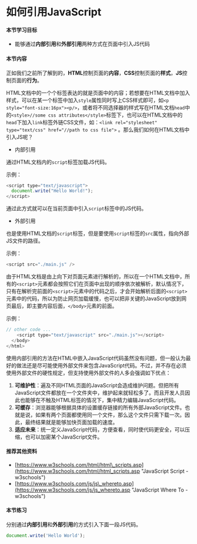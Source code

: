 # 如何引用JavaScript

#### 本节学习目标

* 能够通过**内部引用**和**外部引用**两种方式在页面中引入JS代码

#### 本节内容

正如我们之前所了解到的，**HTML**控制页面的**内容**，**CSS**控制页面的**样式**，**JS**控制页面的**行为**。

HTML文档中的一个个标签表达的就是页面中的内容；若想要在HTML文档中加入样式，可以在某一个标签中加入`style`属性同时写上CSS样式即可，如`<p style="font-size:16px"><p/>`，或者将不同选择器的样式写在HTML文档`head`中的`<style>//some css attributes</style>`标签下，也可以在HTML文档中的`head`下加入`link`标签外链CSS文件，如：`<link rel="stylesheet" type="text/css" href="//path to css file">` 。那么我们如何在HTML文档中引入JS呢？

* 内部引用

通过HTML文档内的`script`标签加载JS代码。

示例：

```Javascript
<script type="text/javascript">
  document.write("Hello World!");
</script>
```

通过此方式就可以在当前页面中引入`script`标签中的JS代码。

* 外部引用

也是使用HTML文档的`script`标签，但是要使用`script`标签的`src`属性，指向外部JS文件的路径。

示例：

```JavaScript
<script src="./main.js" />
```

由于HTML文档是由上向下对页面元素进行解析的，所以在一个HTML文档中，所有的`<script>`元素都会按照它们在页面中出现的顺序依次被解析，默认情况下，只有在解析完前面的`<script>`元素中的代码之后，才会开始解析后面的`<script>`元素中的代码，所以为防止网页加载缓慢，也可以把非关键的JavaScript放到网页最后，即主要内容后面，`</body>`元素的前面。

示例：

```JavaScript
// other code ...    
    <script type="text/javascript" src="./main.js"></script>
  </body>
</html>
```

使用内部引用的方法在HTML中嵌入JavaScript代码虽然没有问题，但一般认为最好的做法还是尽可能使用外部文件来包含JavaScript代码。不过，并不存在必须使用外部文件的硬性规定，但支持使用外部文件的人多会强调如下优点：

1. **可维护性**：遍及不同HTML页面的JavaScript会造成维护问题。但把所有JavaScript文件都放在一个文件夹中，维护起来就轻松多了。而且开发人员因此也能够在不触及HTML标签的情况下，集中精力编辑JavaScript代码。
2. **可缓存**：浏览器能够根据具体的设置缓存链接的所有外部JavaScript文件。也就是说，如果有两个页面都使用同一个文件，那么这个文件只需下载一次。因此，最终结果就是能够加快页面加载的速度。
3. **适应未来**：统一定义JavaScript代码，方便查看，同时使代码更安全，可以压缩，也可以加密某个JavaScript文件。

#### 推荐其他资料

* [https://www.w3schools.com/html/html\_scripts.asp](https://www.w3schools.com/html/html_scripts.asp "JavaScript Script - w3schools")
* [https://www.w3schools.com/js/js\_whereto.asp](https://www.w3schools.com/js/js_whereto.asp "JavaScript Where To - w3schools")

#### 本节练习

分别通过**内部引用**和**外部引用**的方式引入下面一段JS代码。

```JavaScript
document.write('Hello World');
```




